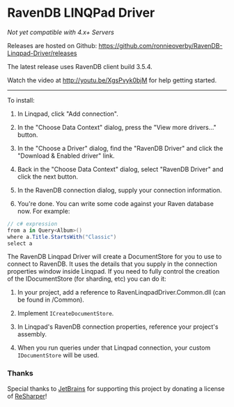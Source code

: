 # RavenDB LINQPad Driver

*Not yet compatible with 4.x+ Servers*

Releases are hosted on Github: https://github.com/ronnieoverby/RavenDB-Linqpad-Driver/releases

The latest release uses RavenDB client build 3.5.4.

Watch the video at http://youtu.be/XgsPvyk0bjM for help getting started.

---

To install:

1) In Linqpad, click "Add connection".

2) In the "Choose Data Context" dialog, press the "View more drivers..." button.

3) In the "Choose a Driver" dialog, find the "RavenDB Driver" and click the "Download & Enabled driver" link.

4) Back in the "Choose Data Context" dialog, select "RavenDB Driver" and click the next button.

5) In the RavenDB connection dialog, supply your connection information.

6) You're done. You can write some code against your Raven database now. For example:

```c#
// c# expression
from a in Query<Album>()
where a.Title.StartsWith("Classic")
select a
```


The RavenDB Linqpad Driver will create a DocumentStore for you to use to connect to RavenDB.
It uses the details that you supply in the connection properties window inside Linqpad.
If you need to fully control the creation of the IDocumentStore (for sharding, etc) you can do it:

1) In your project, add a reference to RavenLinqpadDriver.Common.dll (can be found in /Common).

2) Implement `ICreateDocumentStore`.

3) In Linqpad's RavenDB connection properties, reference your project's assembly.

4) When you run queries under that Linqpad connection, your custom `IDocumentStore` will be used.

### Thanks

Special thanks to [JetBrains](http://www.jetbrains.com/) for supporting this project by donating a license of [ReSharper](http://www.jetbrains.com/resharper/)!
